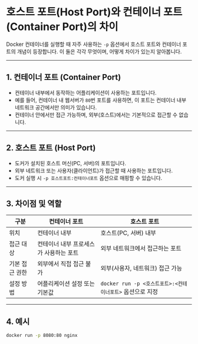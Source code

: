 # 호스트 포트(Host Port)와 컨테이너 포트(Container Port)의 차이

Docker 컨테이너를 실행할 때 자주 사용하는 `-p` 옵션에서 호스트 포트와 컨테이너 포트의 개념이 등장합니다. 이 둘은 각각 무엇이며, 어떻게 차이가 있는지 알아봅니다.

---

## 1. 컨테이너 포트 (Container Port)

- 컨테이너 내부에서 동작하는 어플리케이션이 사용하는 포트입니다.
- 예를 들어, 컨테이너 내 웹서버가 `80`번 포트를 사용하면, 이 포트는 컨테이너 내부 네트워크 공간에서만 의미가 있습니다.
- 컨테이너 안에서만 접근 가능하며, 외부(호스트)에서는 기본적으로 접근할 수 없습니다.

---

## 2. 호스트 포트 (Host Port)

- 도커가 설치된 호스트 머신(PC, 서버)의 포트입니다.
- 외부 네트워크 또는 사용자(클라이언트)가 접근할 때 사용하는 포트입니다.
- 도커 실행 시 `-p 호스트포트:컨테이너포트` 옵션으로 매핑할 수 있습니다.

---

## 3. 차이점 및 역할

| 구분           | 컨테이너 포트                     | 호스트 포트                        |
| -------------- | -------------------------------- | --------------------------------- |
| 위치           | 컨테이너 내부                    | 호스트(PC, 서버) 내부             |
| 접근 대상      | 컨테이너 내부 프로세스가 사용하는 포트 | 외부 네트워크에서 접근하는 포트   |
| 기본 접근 권한 | 외부에서 직접 접근 불가          | 외부(사용자, 네트워크) 접근 가능  |
| 설정 방법      | 어플리케이션 설정 또는 기본값    | `docker run -p <호스트포트>:<컨테이너포트>` 옵션으로 지정 |

---

## 4. 예시

```bash
docker run -p 8080:80 nginx
